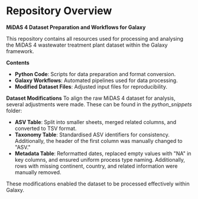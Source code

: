 # Repository Overview
**MiDAS 4 Dataset Preparation and Workflows for Galaxy**

This repository contains all resources used for processing and analysing the MiDAS 4 wastewater treatment plant dataset within the Galaxy framework.

**Contents**
* **Python Code**: Scripts for data preparation and format conversion.
* **Galaxy Workflows**: Automated pipelines used for data processing.
* **Modified Dataset Files**: Adjusted input files for reproducibility.

**Dataset Modifications**
To align the raw MiDAS 4 dataset for analysis, several adjustments were made. These can be found in the _python_snippets_ folder:

* **ASV Table**: Split into smaller sheets, merged related columns, and converted to TSV format.
* **Taxonomy Table**: Standardised ASV identifiers for consistency. Additionally, the header of the first column was manually changed to "ASV."
* **Metadata Table**: Reformatted dates, replaced empty values with "NA" in key columns, and ensured uniform process type naming. Additionally, rows with missing continent, country, and related information were manually removed.

These modifications enabled the dataset to be processed effectively within Galaxy.
